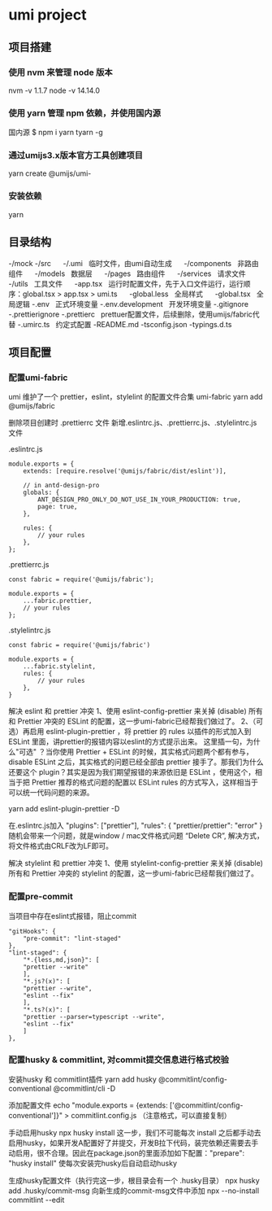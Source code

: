 # umi project

## 项目搭建
### 使用 nvm 来管理 node 版本   
nvm -v 1.1.7
node -v 14.14.0

### 使用 yarn 管理 npm 依赖，并使用国内源
国内源
$ npm i yarn tyarn -g

### 通过umijs3.x版本官方工具创建项目
yarn create @umijs/umi-

### 安装依赖
yarn


## 目录结构
-/mock
-/src
&nbsp;&nbsp;&nbsp;&nbsp; -/.umi&nbsp;&nbsp; 临时文件，由umi自动生成
&nbsp;&nbsp;&nbsp;&nbsp; -/components&nbsp;&nbsp; 非路由组件
&nbsp;&nbsp;&nbsp;&nbsp; -/models&nbsp;&nbsp; 数据层
&nbsp;&nbsp;&nbsp;&nbsp; -/pages&nbsp;&nbsp; 路由组件
&nbsp;&nbsp;&nbsp;&nbsp; -/services&nbsp;&nbsp; 请求文件
&nbsp;&nbsp;&nbsp;&nbsp; -/utils&nbsp;&nbsp; 工具文件
&nbsp;&nbsp;&nbsp;&nbsp; -app.tsx&nbsp;&nbsp; 运行时配置文件，先于入口文件运行，运行顺序：global.tsx > app.tsx > umi.ts
&nbsp;&nbsp;&nbsp;&nbsp; -global.less&nbsp;&nbsp; 全局样式
&nbsp;&nbsp;&nbsp;&nbsp; -global.tsx&nbsp;&nbsp; 全局逻辑
-.env&nbsp;&nbsp; 正式环境变量
-.env.development&nbsp;&nbsp; 开发环境变量
-.gitignore
-.prettierignore
-.prettierc&nbsp;&nbsp; prettuer配置文件，后续删除，使用umijs/fabric代替
-.umirc.ts&nbsp;&nbsp; 约定式配置
-README.md
-tsconfig.json
-typings.d.ts





## 项目配置
### 配置umi-fabric
umi 维护了一个 prettier，eslint，stylelint 的配置文件合集 umi-fabric
yarn add @umijs/fabric

删除项目创建时 .prettierrc 文件
新增.eslintrc.js、.prettierrc.js、.stylelintrc.js 文件

.eslintrc.js

    module.exports = {
        extends: [require.resolve('@umijs/fabric/dist/eslint')],

        // in antd-design-pro
        globals: {
            ANT_DESIGN_PRO_ONLY_DO_NOT_USE_IN_YOUR_PRODUCTION: true,
            page: true,
        },

        rules: {
            // your rules
        },
    };

.prettierrc.js

    const fabric = require('@umijs/fabric');

    module.exports = {
        ...fabric.prettier,
        // your rules
    };

.stylelintrc.js

    const fabric = require('@umijs/fabric')
    
    module.exports = {
        ...fabric.stylelint,
        rules: {
            // your rules
        },
    }


解决 eslint 和 prettier 冲突
1、使用 eslint-config-prettier 来关掉 (disable) 所有和 Prettier 冲突的 ESLint 的配置，这一步umi-fabric已经帮我们做过了。
2、（可选）再启用 eslint-plugin-prettier ，将 prettier 的 rules 以插件的形式加入到 ESLint 里面，讲prettier的报错内容以eslint的方式提示出来。
这里插一句，为什么"可选" ？当你使用 Prettier + ESLint 的时候，其实格式问题两个都有参与，disable ESLint 之后，其实格式的问题已经全部由 prettier 接手了。那我们为什么还要这个 plugin？其实是因为我们期望报错的来源依旧是 ESLint ，使用这个，相当于把 Prettier 推荐的格式问题的配置以 ESLint rules 的方式写入，这样相当于可以统一代码问题的来源。

yarn add eslint-plugin-prettier -D

在.eslintrc.js加入
    "plugins": ["prettier"],
    "rules": {
        "prettier/prettier": "error"
    }
随机会带来一个问题，就是window / mac文件格式问题 “Delete CR”, 解决方式，将文件格式由CRLF改为LF即可。

解决 stylelint 和 prettier 冲突
1、使用 stylelint-config-prettier 来关掉 (disable) 所有和 Prettier 冲突的 stylelint 的配置，这一步umi-fabric已经帮我们做过了。


### 配置pre-commit
当项目中存在eslint式报错，阻止commit

    "gitHooks": {
        "pre-commit": "lint-staged"
    },
    "lint-staged": {
        "*.{less,md,json}": [
        "prettier --write"
        ],
        "*.js?(x)": [
        "prettier --write",
        "eslint --fix"
        ],
        "*.ts?(x)": [
        "prettier --parser=typescript --write",
        "eslint --fix"
        ]
    },


### 配置husky & commitlint, 对commit提交信息进行格式校验

安装husky 和 commitlint插件
yarn add husky @commitlint/config-conventional @commitlint/cli -D

添加配置文件
echo "module.exports = {extends: ['@commitlint/config-conventional']}" > commitlint.config.js （注意格式，可以直接复制）

手动启用husky
npx husky install
这一步，我们不可能每次 install 之后都手动去启用husky，如果开发A配置好了并提交，开发B拉下代码，装完依赖还需要去手动启用，很不合理。因此在package.json的里面添加如下配置："prepare": "husky install" 使每次安装完husky后自动启动husky

生成husky配置文件（执行完这一步，根目录会有一个 .husky目录）
npx husky add .husky/commit-msg
向新生成的commit-msg文件中添加  npx --no-install commitlint --edit